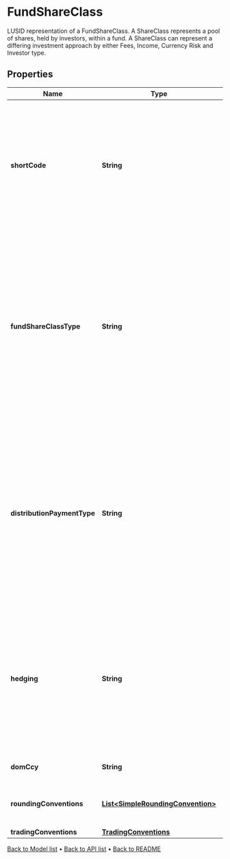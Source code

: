 

# FundShareClass

LUSID representation of a FundShareClass.  A ShareClass represents a pool of shares, held by investors, within a fund.   A ShareClass can represent a differing investment approach by either Fees,   Income, Currency Risk and Investor type.

## Properties

| Name | Type | Description | Notes |
|------------ | ------------- | ------------- | -------------|
|**shortCode** | **String** | A short identifier, unique across a single fund, usually made up of the ShareClass components. Eg \&quot;A Accumulation Euro Hedged Class\&quot; could become \&quot;A Acc H EUR\&quot;. |  |
|**fundShareClassType** | **String** | The type of distribution that the ShareClass will calculate. Can be either &#39;Income&#39; or &#39;Accumulation&#39; - Income classes will pay out and Accumulation classes will retain their ShareClass attributable income.    Supported string (enumeration) values are: [Income, Accumulation]. |  |
|**distributionPaymentType** | **String** | The tax treatment applied to any distributions calculated within the ShareClass. Can be either &#39;Net&#39; (Distribution Calculated net of tax) or &#39;Gross&#39; (Distribution calculated gross of tax).    Supported string (enumeration) values are: [Gross, Net]. |  |
|**hedging** | **String** | A flag to indicate the ShareClass is operating currency hedging as a means to limit currency risk as part of it&#39;s investment strategy.    Supported string (enumeration) values are: [Invalid, None, ApplyHedging]. |  |
|**domCcy** | **String** | The domestic currency of the instrument. |  |
|**roundingConventions** | [**List&lt;SimpleRoundingConvention&gt;**](SimpleRoundingConvention.md) | Rounding Convention used for the FundShareClass quotes |  [optional] |
|**tradingConventions** | [**TradingConventions**](TradingConventions.md) |  |  [optional] |



[Back to Model list](../README.md#documentation-for-models) &#8226; [Back to API list](../README.md#documentation-for-api-endpoints) &#8226; [Back to README](../README.md)


